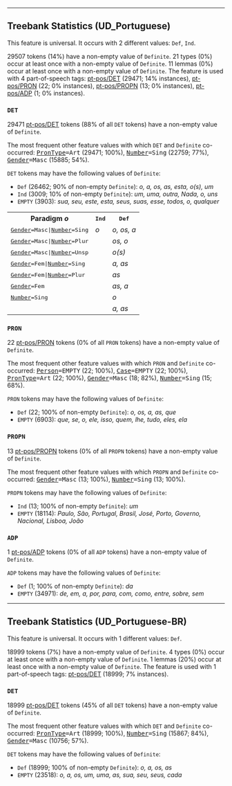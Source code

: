 

--------------------------------------------------------------------------------

## Treebank Statistics (UD_Portuguese)

This feature is universal.
It occurs with 2 different values: `Def`, `Ind`.

29507 tokens (14%) have a non-empty value of `Definite`.
21 types (0%) occur at least once with a non-empty value of `Definite`.
11 lemmas (0%) occur at least once with a non-empty value of `Definite`.
The feature is used with 4 part-of-speech tags: [pt-pos/DET]() (29471; 14% instances), [pt-pos/PRON]() (22; 0% instances), [pt-pos/PROPN]() (13; 0% instances), [pt-pos/ADP]() (1; 0% instances).

### `DET`

29471 [pt-pos/DET]() tokens (88% of all `DET` tokens) have a non-empty value of `Definite`.

The most frequent other feature values with which `DET` and `Definite` co-occurred: <tt><a href="PronType.html">PronType</a>=Art</tt> (29471; 100%), <tt><a href="Number.html">Number</a>=Sing</tt> (22759; 77%), <tt><a href="Gender.html">Gender</a>=Masc</tt> (15885; 54%).

`DET` tokens may have the following values of `Definite`:

* `Def` (26462; 90% of non-empty `Definite`): <em>o, a, os, as, esta, o(s), um</em>
* `Ind` (3009; 10% of non-empty `Definite`): <em>um, uma, outra, Nada, o, uns</em>
* `EMPTY` (3903): <em>sua, seu, este, esta, seus, suas, esse, todos, o, qualquer</em>

<table>
  <tr><th>Paradigm <i>o</i></th><th><tt>Ind</tt></th><th><tt>Def</tt></th></tr>
  <tr><td><tt><a href="Gender.html">Gender</a>=Masc|<a href="Number.html">Number</a>=Sing</tt></td><td><em>o</em></td><td><em>o, os, a</em></td></tr>
  <tr><td><tt><a href="Gender.html">Gender</a>=Masc|<a href="Number.html">Number</a>=Plur</tt></td><td></td><td><em>os, o</em></td></tr>
  <tr><td><tt><a href="Gender.html">Gender</a>=Masc|<a href="Number.html">Number</a>=Unsp</tt></td><td></td><td><em>o(s)</em></td></tr>
  <tr><td><tt><a href="Gender.html">Gender</a>=Fem|<a href="Number.html">Number</a>=Sing</tt></td><td></td><td><em>a, as</em></td></tr>
  <tr><td><tt><a href="Gender.html">Gender</a>=Fem|<a href="Number.html">Number</a>=Plur</tt></td><td></td><td><em>as</em></td></tr>
  <tr><td><tt><a href="Gender.html">Gender</a>=Fem</tt></td><td></td><td><em>as, a</em></td></tr>
  <tr><td><tt><a href="Number.html">Number</a>=Sing</tt></td><td></td><td><em>o</em></td></tr>
  <tr><td><tt></tt></td><td></td><td><em>a, as</em></td></tr>
</table>

### `PRON`

22 [pt-pos/PRON]() tokens (0% of all `PRON` tokens) have a non-empty value of `Definite`.

The most frequent other feature values with which `PRON` and `Definite` co-occurred: <tt><a href="Person.html">Person</a>=EMPTY</tt> (22; 100%), <tt><a href="Case.html">Case</a>=EMPTY</tt> (22; 100%), <tt><a href="PronType.html">PronType</a>=Art</tt> (22; 100%), <tt><a href="Gender.html">Gender</a>=Masc</tt> (18; 82%), <tt><a href="Number.html">Number</a>=Sing</tt> (15; 68%).

`PRON` tokens may have the following values of `Definite`:

* `Def` (22; 100% of non-empty `Definite`): <em>o, os, a, as, que</em>
* `EMPTY` (6903): <em>que, se, o, ele, isso, quem, lhe, tudo, eles, ela</em>

### `PROPN`

13 [pt-pos/PROPN]() tokens (0% of all `PROPN` tokens) have a non-empty value of `Definite`.

The most frequent other feature values with which `PROPN` and `Definite` co-occurred: <tt><a href="Gender.html">Gender</a>=Masc</tt> (13; 100%), <tt><a href="Number.html">Number</a>=Sing</tt> (13; 100%).

`PROPN` tokens may have the following values of `Definite`:

* `Ind` (13; 100% of non-empty `Definite`): <em>um</em>
* `EMPTY` (18114): <em>Paulo, São, Portugal, Brasil, José, Porto, Governo, Nacional, Lisboa, João</em>

### `ADP`

1 [pt-pos/ADP]() tokens (0% of all `ADP` tokens) have a non-empty value of `Definite`.

`ADP` tokens may have the following values of `Definite`:

* `Def` (1; 100% of non-empty `Definite`): <em>da</em>
* `EMPTY` (34971): <em>de, em, a, por, para, com, como, entre, sobre, sem</em>



--------------------------------------------------------------------------------

## Treebank Statistics (UD_Portuguese-BR)

This feature is universal.
It occurs with 1 different values: `Def`.

18999 tokens (7%) have a non-empty value of `Definite`.
4 types (0%) occur at least once with a non-empty value of `Definite`.
1 lemmas (20%) occur at least once with a non-empty value of `Definite`.
The feature is used with 1 part-of-speech tags: [pt-pos/DET]() (18999; 7% instances).

### `DET`

18999 [pt-pos/DET]() tokens (45% of all `DET` tokens) have a non-empty value of `Definite`.

The most frequent other feature values with which `DET` and `Definite` co-occurred: <tt><a href="PronType.html">PronType</a>=Art</tt> (18999; 100%), <tt><a href="Number.html">Number</a>=Sing</tt> (15867; 84%), <tt><a href="Gender.html">Gender</a>=Masc</tt> (10756; 57%).

`DET` tokens may have the following values of `Definite`:

* `Def` (18999; 100% of non-empty `Definite`): <em>o, a, os, as</em>
* `EMPTY` (23518): <em>o, a, os, um, uma, as, sua, seu, seus, cada</em>


